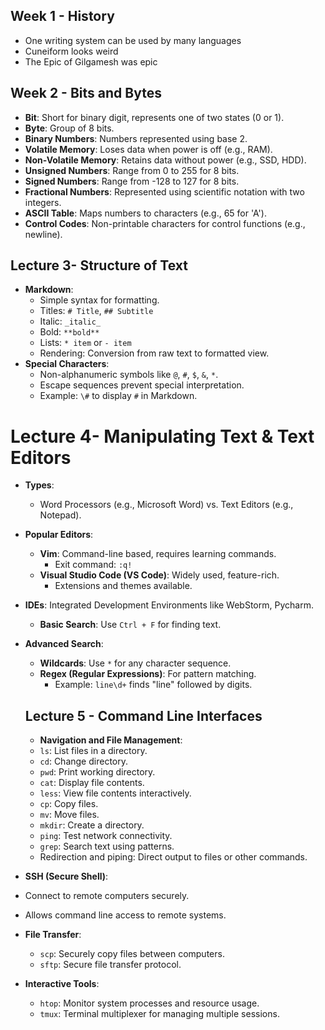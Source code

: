 ## Week 1 - History
- One writing system can be used by many languages
- Cuneiform looks weird
- The Epic of Gilgamesh was epic
## Week 2 - Bits and Bytes
- **Bit**: Short for binary digit, represents one of two states (0 or 1).  
- **Byte**: Group of 8 bits.  
- **Binary Numbers**: Numbers represented using base 2.  
- **Volatile Memory**: Loses data when power is off (e.g., RAM).  
- **Non-Volatile Memory**: Retains data without power (e.g., SSD, HDD).
- **Unsigned Numbers**: Range from 0 to 255 for 8 bits.  
- **Signed Numbers**: Range from -128 to 127 for 8 bits.  
- **Fractional Numbers**: Represented using scientific notation with two integers.
- **ASCII Table**: Maps numbers to characters (e.g., 65 for 'A').  
- **Control Codes**: Non-printable characters for control functions (e.g., newline).
## Lecture 3- Structure of Text  
- **Markdown**:  
  - Simple syntax for formatting.  
  - Titles: `# Title`, `## Subtitle`  
  - Italic: `_italic_`  
  - Bold: `**bold**`  
  - Lists: `* item` or `- item`  
  - Rendering: Conversion from raw text to formatted view.  
- **Special Characters**:  
  - Non-alphanumeric symbols like `@`, `#`, `$`, `&`, `*`.  
  - Escape sequences prevent special interpretation.  
  - Example: `\#` to display `#` in Markdown.
# Lecture 4- Manipulating Text & Text Editors  
- **Types**:  
  - Word Processors (e.g., Microsoft Word) vs. Text Editors (e.g., Notepad).  
- **Popular Editors**:  
  - **Vim**: Command-line based, requires learning commands.  
    - Exit command: `:q!`  
  - **Visual Studio Code (VS Code)**: Widely used, feature-rich.  
    - Extensions and themes available.  
- **IDEs**: Integrated Development Environments like WebStorm, Pycharm.
  - **Basic Search**: Use `Ctrl + F` for finding text.  
- **Advanced Search**:  
  - **Wildcards**: Use `*` for any character sequence.  
  - **Regex (Regular Expressions)**: For pattern matching.  
    - Example: `line\d+` finds "line" followed by digits.
  ## Lecture 5 - Command Line Interfaces
  - **Navigation and File Management**:  
  - `ls`: List files in a directory.  
  - `cd`: Change directory.  
  - `pwd`: Print working directory.  
  - `cat`: Display file contents.  
  - `less`: View file contents interactively.  
  - `cp`: Copy files.  
  - `mv`: Move files.  
  - `mkdir`: Create a directory.  
  - `ping`: Test network connectivity.
   - `grep`: Search text using patterns.  
  - Redirection and piping: Direct output to files or other commands.
 - **SSH (Secure Shell)**:  
  - Connect to remote computers securely.  
  - Allows command line access to remote systems.  
    
- **File Transfer**:  
  - `scp`: Securely copy files between computers.  
  - `sftp`: Secure file transfer protocol.
 
- **Interactive Tools**:  
  - `htop`: Monitor system processes and resource usage.  
  - `tmux`: Terminal multiplexer for managing multiple sessions. 








